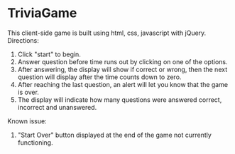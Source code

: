 # TriviaGame
This client-side game is built using html, css, javascript with jQuery.
Directions:
1.  Click "start" to begin.
2.  Answer question before time runs out by clicking on one of the options.
3.  After answering, the display will show if correct or wrong, then the next question will display after the time counts down to zero.
4.  After reaching the last question, an alert will let you know that the game is over.
5.  The display will indicate how many questions were answered correct, incorrect and unanswered.

Known issue:
1.  "Start Over" button displayed at the end of the game not currently functioning.
